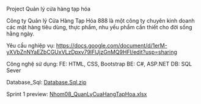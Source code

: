 Project Quản lý cửa hàng tạp hóa

Công ty Quản lý Cửa Hàng Tạp Hóa 888 là một công ty chuyên kinh doanh các mặt hàng tiêu dùng, thực phẩm, nhu yếu phẩm cần thiết cho đời sống hằng ngày.

Yêu cầu nghiệp vụ: https://docs.google.com/document/d/1erM-yXVbZnNYaEZbCGUxVLzDpxv79lFlJjzGnMQ9HFI/edit?usp=sharing

Công nghệ sử dụng:
FE: HTML, CSS, Bootstrap
BE: C#, ASP.NET
DB: SQL Sever

Database_Sql:
[Database.Sql.zip](https://github.com/user-attachments/files/17261357/Database.Sql.zip)

Sprint 1 preview: 
[Nhom08_QuanLyCuaHangTapHoa.xlsx](https://github.com/user-attachments/files/17261451/Nhom08_QuanLyCuaHangTapHoa.xlsx)
